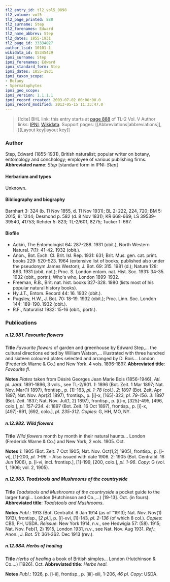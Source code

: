 ```yaml
---
tl2_entry_id: tl2_vol5_0898
tl2_volume: vol5
tl2_page_printed: 888
tl2_surname: Step
tl2_forenames: Edward
tl2_name_abbrev: Step
tl2_dates: 1855-1931
tl2_page_id: 33334027
author_lsid: 10101-1
wikidata_id: Q5345429
ipni_surname: Step
ipni_forenames: Edward
ipni_standard_form: Step
ipni_dates: 1855-1931
ipni_taxon_scope: 
- Botany
- Spermatophytes
ipni_geo_scope: 
ipni_version: 1.1.1.1
ipni_record_created: 2003-07-02 00:00:00.0
ipni_record_modified: 2013-05-15 11:33:47.0
---
```


> [!cite] BHL link: this entry starts at [page 888](https://www.biodiversitylibrary.org/page/33334027) of TL-2 Vol. V
> Author links: [IPNI](https://www.ipni.org/a/10101-1), [Wikidata](https://www.wikidata.org/wiki/Q5345429). Support pages: [[Abbreviations|abbreviations]], [[Layout key|layout key]]

### Author

Step, Edward (1855-1931), British naturalist; popular writer on botany, entomology and conchology; employee of various publishing firms. 
**Abbreviated name**: *Step* \[standard form in IPNI: *Step*\]

#### Herbarium and types

Unknown.

#### Bibliography and biography

Barnhart 3: 324 (b. 11 Nov 1855, d. 11 Nov 1931); BL 2: 222, 224, 720; BM 5: 2015, 8: 1244; Desmond p. 582 (d. 8 Nov 1831); KR 668-669; LS 39539-39540, 41753; Rehder 5: 823; TL-2/601, 8275; Tucker 1: 667.

#### Biofile

- Adkin, The Entomologist 64: 287-288. 1931 (obit.), North Western Natural. 7(1): 41-42. 1932 (obit.).
- Anon., Bot. Exch. Cl. Brit. Isl. Rep. 1931: 631; Brit. Mus. gen. cat. print. books 229: 520-523. 1964 (extensive list of books; published also under the pseudonym James Weston); J. Bot. 69: 315. 1981 (d.); Nature 128: 863. 1931 (obit. not.); Proc. S. London entom. nat. Hist. Soc. 1931: 34-35. 1932 (obit., portr.); Who's who, London 1899-1932.
- Freeman, R.B., Brit. nat. hist. books 327-328. 1980 (lists most of his popular natural history books).
- Hy.J.T., Entom. Record 44: 16. 1932 (obit.).
- Pugsley, H.W., J. Bot. 70: 18-19. 1932 (obit.); Proc. Linn. Soc. London 144: 189-190. 1932 (obit.).
- R.F., Naturalist 1932: 15-16 (obit., portr.).

### Publications

##### n.12.981. Favourite flowers

**Title**
*Favourite flowers* of garden and greenhouse by Edward Step,... the cultural directions edited by William Watson,... illustrated with three hundred and sixteen coloured plates selected and arranged by D. Bois... London (Frederick Warne & Co.) and New York. 4 vols. 1896-1897.
**Abbreviated title**: *Favourite fl.*

**Notes**
*Plates* taken from Désiré Georges Jean Marie Bois (1856-1946), *Atl. pl. Jard*. 1891-1896, 3 vols., see TL-2/601.
*1*: 1896 (Bot. Zeit. 1 Mar 1897; Nat. Nov. Mar(1) 1897), frontisp., p. \[1\]-163, *pl. 1-78* (col.).
*2*: 1897 (Bot. Zeit. Apr 1897; Nat. Nov. Apr(2) 1897), frontisp., p. \[i\]-x, \[165\]-323, *pl. 79-156*.
*3*: 1897 (Bot. Zeit. 1837; Nat. Nov. Jul(1, 2) 1897), frontisp., p. \[i\]-x, \[325\]-495, \[496, colo.\], *pl. 157-234*.
*4*: 1897 (Bot. Zeit. 16 Oct 1897), frontisp., p. \[i\]-x, \[497\]-691, \[692, colo.\], *pl. 235-312.
Copies*: G, HH, MO, NY.

##### n.12.982. Wild flowers

**Title**
*Wild flowers* month by month in their natural haunts... London (Frederick Warne & Co.) and New York, 2 vols. 1905. Oct.

**Notes**
*1*: 1905 (Bot. Zeit. 7 Oct 1905; Nat. Nov. Oct(1,2) 1905), frontisp., p. \[i-vi\], \[1\]-200, *pl. 1-96*. – Also issued with date 1906.
*2*: 1905 (Bot. Centralbl. 16 Jun 1906), p. \[i-vi, incl. frontisp.\], \[1\]-199, \[200, colo.\], *pl. 1-96*.
*Copy*: G (vol. 1, 1906; vol. 2, 1905).

##### n.12.983. Toadstools and Mushrooms of the countryside

**Title**
*Toadstools and Mushrooms of the countryside* a pocket guide to the larger fungi... London (Hutchinson and Co.,...) \[19-13\]. Oct. (in fours).
**Abbreviated title**: *Toadstools and Mushrooms*.

**Notes**
*Publ*.: 1913 (Bot. Centralbl. 6 Jan 1914 (as of "1913); Nat. Nov. Nov(1) 1913), frontisp., \[*2 pl*.\], p. \[i\]-xvi, \[1\]-143, *pl. 2-136* (of which 8 col.). *Copies*: CBS, FH, USDA.
*Reissue*: New York 1914, n.v., see Hedwigia 57: (58). 1915; Nat. Nov. Feb(1, 2) 1915, London 1931, n.v., see Nat. Nov. Aug 1931.
*Ref*.: Anon., J. Bot. 51: 361-362. Dec 1913 (rev.).

##### n.12.984. Herbs of healing

**Title**
*Herbs of healing* a book of British simples... London (Hutchinson & Co....) \[1926\]. Oct.
**Abbreviated title**: *Herbs heal.*

**Notes**
*Publ*.: 1926, p. \[i-ii\], frontisp., p. \[iii\]-xiii, 1-206, *46 pl. Copy*: USDA.

